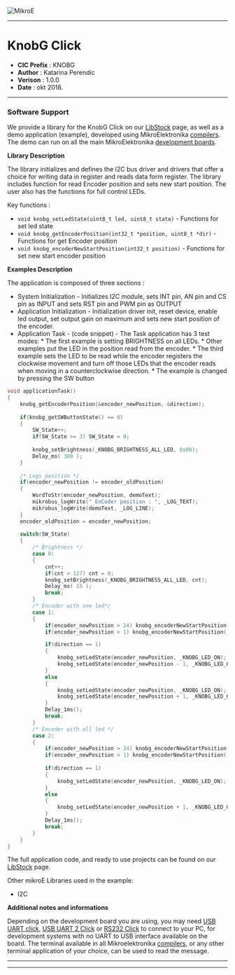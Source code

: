 ![MikroE](http://www.mikroe.com/img/designs/beta/logo_small.png)

---

# KnobG Click

- **CIC Prefix**  : KNOBG
- **Author**      : Katarina Perendic
- **Verison**     : 1.0.0
- **Date**        : okt 2018.

---

### Software Support

We provide a library for the KnobG Click on our [LibStock](https://libstock.mikroe.com/projects/view/2600/knob-g-click) 
page, as well as a demo application (example), developed using MikroElektronika 
[compilers](http://shop.mikroe.com/compilers). The demo can run on all the main 
MikroElektronika [development boards](http://shop.mikroe.com/development-boards).

**Library Description**

The library initializes and defines the I2C bus driver and drivers that offer a choice for writing data in register and reads data form register.
The library includes function for read Encoder position and sets new start position.
The user also has the functions for full control LEDs.

Key functions :

- ``` void knobg_setLedState(uint8_t led, uint8_t state) ``` - Functions for set led state
- ``` void knobg_getEncoderPosition(int32_t *position, uint8_t *dir) ``` - Functions for get Encoder position
- ``` void knobg_encoderNewStartPosition(int32_t position) ``` - Functions for set new start encoder position

**Examples Description**

The application is composed of three sections :

- System Initialization - Initializes I2C module, sets INT pin, AN pin and CS pin as INPUT and sets RST pin and PWM pin as OUTPUT
- Application Initialization - Initialization driver init, reset device, enable led output, 
                               set output gain on maximum and sets new start position of the encoder.
- Application Task - (code snippet) - The Task application has 3 test modes:
                                      * The first example is setting BRIGHTNESS on all LEDs.
                                      * Other examples put the LED in the position read from the encoder.
                                      * The third example sets the LED to be read while the encoder registers the clockwise movement
                                      and turn off those LEDs that the encoder reads when moving in a counterclockwise direction.
                                      * The example is changed by pressing the SW button


```.c
void applicationTask()
{
    knobg_getEncoderPosition(&encoder_newPosition, &direction);
    
    if(knobg_getSWButtonState() == 0)
    {
        SW_State++;
        if(SW_State >= 3) SW_State = 0;
        
        knobg_setBrightness(_KNOBG_BRIGHTNESS_ALL_LED, 0x00);
        Delay_ms( 300 );
    }
    
    /* Logs position */
    if(encoder_newPosition != encoder_oldPosition)
    {
        WordToStr(encoder_newPosition, demoText);
        mikrobus_logWrite(" EnCoder position : ", _LOG_TEXT);
        mikrobus_logWrite(demoText, _LOG_LINE);
    }
    encoder_oldPosition = encoder_newPosition;
    
    switch(SW_State)
    {
        /* Brightness */
        case 0:
        {
            cnt++;
            if(cnt > 127) cnt = 0;
            knobg_setBrightness(_KNOBG_BRIGHTNESS_ALL_LED, cnt);
            Delay_ms( 15 );
            break;
        }
        /* Encoder with one led*/
        case 1:
        {
            if(encoder_newPosition > 24) knobg_encoderNewStartPosition( 1 );
            if(encoder_newPosition < 1) knobg_encoderNewStartPosition( 24 );

            if(direction == 1)
            {
                knobg_setLedState(encoder_newPosition, _KNOBG_LED_ON);
                knobg_setLedState(encoder_newPosition - 1, _KNOBG_LED_OFF);
            }
            else
            {
                knobg_setLedState(encoder_newPosition, _KNOBG_LED_ON);
                knobg_setLedState(encoder_newPosition + 1, _KNOBG_LED_OFF);
            }
            Delay_1ms();
            break;
        }
        /* Encoder with all led */
        case 2:
        {
            if(encoder_newPosition > 24) knobg_encoderNewStartPosition( 1 );
            if(encoder_newPosition < 1) knobg_encoderNewStartPosition( 24 );
            
            if(direction == 1)
            {
                knobg_setLedState(encoder_newPosition, _KNOBG_LED_ON);
            }
            else
            {
                knobg_setLedState(encoder_newPosition + 1, _KNOBG_LED_OFF);
            }
            Delay_1ms();
            break;
        }
    }
}
```

The full application code, and ready to use projects can be found on our 
[LibStock](https://libstock.mikroe.com/projects/view/2600/knob-g-click) page.

Other mikroE Libraries used in the example:

- I2C

**Additional notes and informations**

Depending on the development board you are using, you may need 
[USB UART click](http://shop.mikroe.com/usb-uart-click), 
[USB UART 2 Click](http://shop.mikroe.com/usb-uart-2-click) or 
[RS232 Click](http://shop.mikroe.com/rs232-click) to connect to your PC, for 
development systems with no UART to USB interface available on the board. The 
terminal available in all Mikroelektronika 
[compilers](http://shop.mikroe.com/compilers), or any other terminal application 
of your choice, can be used to read the message.

---
---
